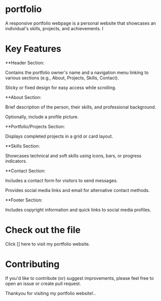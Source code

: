 # portfolio
A responsive portfolio webpage is a personal website that showcases an individual's skills, projects, and achievements. I

# Key Features

**Header Section:

Contains the portfolio owner's name and a navigation menu linking to various sections (e.g., About, Projects, Skills, Contact).

Sticky or fixed design for easy access while scrolling.

**About Section:

Brief description of the person, their skills, and professional background.

Optionally, include a profile picture.

**Portfolio/Projects Section:

Displays completed projects in a grid or card layout.

**Skills Section:

Showcases technical and soft skills using icons, bars, or progress indicators.

**Contact Section:

Includes a contact form for visitors to send messages.

Provides social media links and email for alternative contact methods.

**Footer Section:

Includes copyright information and quick links to social media profiles.
# Check out the file
Click [] here to visit my portfolio website.

# Contributing

If you'd like to contribute (or) suggest improvements, please feel free to open an issue or create pull request.

Thankyou for visiting my portfolio website!..



